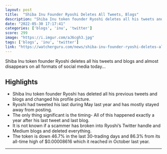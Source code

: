 ```yaml
---
layout: post
title:  "Shiba Inu Founder Ryoshi Deletes All Tweets, Blogs"
description: "Shiba Inu token founder Ryoshi deletes all his tweets and blogs and almost disappears on all formats of social media today..."
date: "2022-05-30 17:17:41"
categories: ['blogs', 'inu', 'twitter']
score: 299
image: "https://i.imgur.com/aJ6cgh3.jpg"
tags: ['blogs', 'inu', 'twitter']
link: "https://watcherguru.com/news/shiba-inu-founder-ryoshi-deletes-all-tweets-blogs"
---
```


Shiba Inu token founder Ryoshi deletes all his tweets and blogs and almost disappears on all formats of social media today...

## Highlights

- Shiba Inu token founder Ryoshi has deleted all his previous tweets and blogs and changed his profile picture.
- Ryoshi had tweeted his last during May last year and has mostly stayed away from posting.
- The only thing significant is the timing- All of this happened exactly a year after his last tweet and last blog.
- It is not known if a scammer has broken into Ryoshi’s Twitter handle and Medium blogs and deleted everything.
- The token is down 46.7% in the last 30-trading days and 86.3% from its all-time high of $0.00008616 which it reached in October last year.

---
